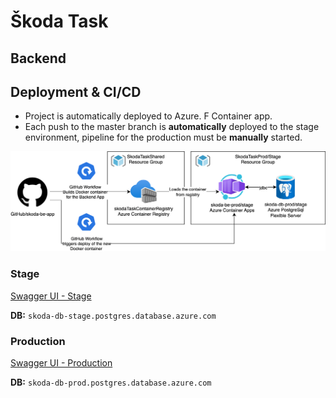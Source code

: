 # Škoda Task

## Backend

## Deployment  & CI/CD
- Project is automatically deployed to Azure. F Container app.
- Each push to the master branch is **automatically** deployed to the stage environment, pipeline for the production must be **manually** started.


![Description of Image](./docs/skoda-task.drawio.png)


### Stage
[Swagger UI - Stage](https://skoda-be-prod.livelyisland-54db95f6.westeurope.azurecontainerapps.io/api/v1/swagger-ui/index.html)

**DB:** `skoda-db-stage.postgres.database.azure.com`

### Production
[Swagger UI - Production](https://skoda-be-stage.gentlecliff-615a9455.westeurope.azurecontainerapps.io/api/v1/swagger-ui/index.html)

**DB:** `skoda-db-prod.postgres.database.azure.com`
